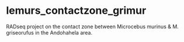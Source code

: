 # lemurs_contactzone_grimur
RADseq project on the contact zone between Microcebus murinus &amp; M. griseorufus in the Andohahela area.
